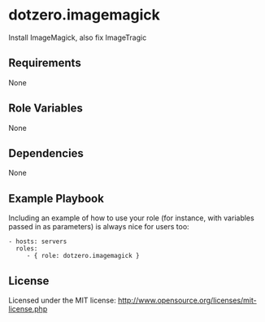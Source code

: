 # dotzero.imagemagick

Install ImageMagick, also fix ImageTragic

## Requirements

None

## Role Variables

None

## Dependencies

None

## Example Playbook

Including an example of how to use your role (for instance, with variables passed in as parameters) is always nice for users too:

    - hosts: servers
      roles:
         - { role: dotzero.imagemagick }

## License

Licensed under the MIT license: http://www.opensource.org/licenses/mit-license.php
